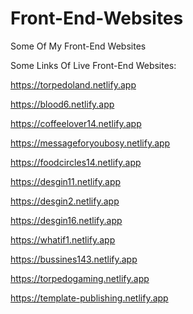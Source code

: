 # Front-End-Websites
Some Of My Front-End Websites

Some Links Of Live Front-End Websites:

https://torpedoland.netlify.app

https://blood6.netlify.app

https://coffeelover14.netlify.app

https://messageforyoubosy.netlify.app

https://foodcircles14.netlify.app

https://desgin11.netlify.app

https://desgin2.netlify.app

https://desgin16.netlify.app

https://whatif1.netlify.app

https://bussines143.netlify.app

https://torpedogaming.netlify.app

https://template-publishing.netlify.app
